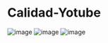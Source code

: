 # Calidad-Yotube

![image](https://user-images.githubusercontent.com/66654401/137292583-f67aaee0-de4a-4497-9ec3-4e20a88653d0.png)
![image](https://user-images.githubusercontent.com/66654401/137292704-122064cb-1fcf-4d88-b4b8-57a1ead1cb35.png)
![image](https://user-images.githubusercontent.com/66654401/137292954-725a7b3c-140d-4ea5-9957-f2cf9f04ab02.png)
